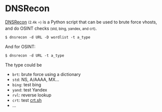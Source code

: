 # DNSRecon

<div class="row row-cols-lg-2"><div>

[DNSRecon](https://github.com/darkoperator/dnsrecon) <small>(2.4k ⭐)</small> is a Python script that can be used to brute force vhosts, and do OSINT checks <small>(std, bing, yandex, and crt)</small>.

```ps
$ dnsrecon -d URL -D wordlist -t a_type
```

And for OSINT:

```ps
$ dnsrecon -d URL -t a_type
```
</div><div>

The type could be

* `brt`: brute force using a dictionary
* `std`: NS, A/AAAA, MX...
* `bing`: test bing
* `yand`: test Yandex
* `rvl`: reverse lookup
* `crt`: test [crt.sh](https://crt.sh/)
* ...
</div></div>